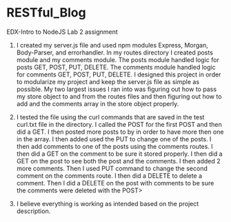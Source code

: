 # RESTful_Blog
EDX-Intro to NodeJS Lab 2 assignment

1.  I created my server.js file and used npm modules Express, Morgan, Body-Parser, and errorhandler.  In my routes directory I created posts module and my comments module.  The posts module handled logic for posts GET, POST, PUT, DELETE.  The comments module handled logic for comments GET, POST, PUT, DELETE.  I designed this project in order to modularize my project and keep the server.js file as simple as possible.  My two largest issues I ran into was figuring out how to pass my store object to and from the routes files and then figuring out how to add and the comments array in the store object properly.

2.  I tested the file using the curl commands that are saved in the test curl.txt file in the directory.  I called the POST for the first POST and then did a GET.  I then posted more posts to by in order to have more then one in the array.  I then added used the PUT to change one of the posts.  I then add comments to one of the posts using the comments routes.  I then did a GET on the comment to be sure it stored properly.  I then did a GET on the post to see both the post and the comments.  I then added 2 more comments.  Then I used PUT command to change the second comment on the comments route.  I then did a DELETE to delete a comment.  Then I did a DELETE on the post with comments to be sure the comments were deleted with the POST>

3.  I believe everything is working as intended based on the project description.
